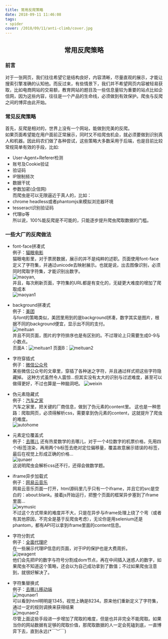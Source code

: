 ```yaml
---
title: 常用反爬策略
date: 2018-09-11 11:46:08
tags:
- spider
cover: /2018/09/11/anti-climb/cover.jpg
---
```

## <center>常用反爬策略</center>
### 前言  
对于一张网页，我们往往希望它是结构良好，内容清晰，尽量直观的展示，才能让搜索引擎准确的认知他。而反过来，有些情景下，我们并不希望网页内容被轻易获取，比如电商网站的交易额，教育网站的题目及一些信息量较为重要的站点比如企信网，因为这些内容，往往是一个产品的生命线，必须做到有效保护。爬虫与反爬之间的博弈由此开始。

### 常见反爬策略  
首先，反爬是相对的，世界上没有一个网站，能做到完美的反爬。  
如果页面希望能在用户面前正常展示，同时又不给爬虫机会，就必须要做到识别真人和机器。因此码农们做了各种尝试，这些策略大多数采用于后端，也是目前比较常规简单有效的手段，比如:
+ User-Agent+Referer检测
+ 账号及Cookie验证
+ 验证码
+ IP限制频次
+ 数据干扰
+ 参数加密(企信网)  
而爬虫是可以无限逼近于真人的，比如：
+ chrome headless或者phantomjs来模拟浏览器环境
+ tesseract识别验证码
+ 代理ip等  
所以说，100%能反爬是不可能的，只能逐步提升爬虫爬取数据的门槛。
### 一些大厂的反爬做法  
+ font-face拼凑式  
例子：[猫眼电影](http://maoyan.com/films/342601)  
猫眼电影里，对于票房数据，展示的并不是纯粹的述职。页面使用font-face定义了字符集，并通过unicode去映射展示。也就是说，出去图像识别，必须同时爬取字符集，才能识别出数字。  
![maoyan](anti-climb/maoyan.jpg),  
并且，每次刷新页面，字符集的URL都是有变化的，无疑更大难度的增加了爬取成本  
![maoyan1](anti-climb/maoyan1.jpg)  

+ background拼凑式  
例子：[美团](http://www.meituan.com/dianying/342601?#content)  
与font的策略类似，美团里用到的是background拼凑，数字其实是图片，根据不同的background便宜，显示出不同的支付。  
![meituan](anti-climb/meituan.jpg)  
并且不同页面，图片的字符排序也是有区别的。不过理论上只需要生成0-9与小数点。  
页面A：![meituan1](anti-climb/meituan1.jpg)  页面B：![meituan2](anti-climb/meituan2.jpg)  

+ 字符穿插式  
例子：[微信公众号](https://mp.weixin.qq.com/s?__biz=MzI0MDYwNjk2OA==&mid=2247484365&idx=4&sn=291a93e8a4ce6e90d3b6ef8b98fe09c4&chksm=e919085ade6e814cc037ecf6a873f22da0e492911a4e539e6f8fdeff022806b4d248c4d54194&scene=4)  
某些微信公众号的文章里，穿插了各种迷之字符，并且通过样式把这些字符隐藏掉。
这种方式虽然令人震惊…但其实没有太大的识别与过滤难度，甚至可以做得更好，不过也算是一种脑洞吧。 
![weixin](anti-climb/weixin1.jpg)  

+ 伪元素隐藏式  
例子：[汽车之家](http://car.autohome.com.cn/config/series/3170.html)  
汽车之家里，把关键的厂商信息，做到了伪元素的content里。
这也是一种思路：爬取网页，必须得解析css，需要拿到伪元素的content，这就提升了爬虫的难度。  
![autohome](anti-climb/autohome.jpg)  

+ 元素定位覆盖式  
例子：[去哪儿](https://flight.qunar.com/site/oneway_list.htm?searchDepartureAirport=%E5%B9%BF%E5%B7%9E&searchArrivalAirport=%E5%8C%97%E4%BA%AC&searchDepartureTime=2017-07-06&searchArrivalTime=2017-07-09&nextNDays=0&startSearch=true&fromCode=CAN&toCode=BJS&from=qunarindex&lowestPrice=null)
还有热爱数学的去哪儿，对于一个4位数字的机票价格，先用四个i标签渲染，再用两个b标签去绝对定位偏移量，覆盖故意展示错误的i标签，最后在视觉上形成正确的价格…  
![qunaer](anti-climb/qunaer.jpg)  
这说明爬虫会解析css还不行，还得会做数学题。

+ iframe异步加载式  
例子：[网易云音乐](http://music.163.com/#/song?id=424477863)  
网易云音乐页面一打开，html源码里几乎只有一个iframe，并且它的src是空白的：about:blank。接着js开始运行，把整个页面的框架异步塞到了iframe里面…  
![wymusic](anti-climb/wymusic.jpg)  
不过这个方式带来的难度并不大，只是在异步与iframe处理上绕了个弯（或者有其他原因，不完全是基于反爬虫考虑），无论你是用selenium还是phantom，都有API可以拿到iframe里面的content信息。  

+ 字符分割式  
例子：[全面代理IP](http://www.goubanjia.com/)  
在一些展示代理IP信息的页面，对于IP的保护也是大费周折。  
![qwagent](anti-climb/qwagent.jpg)  
他们会先把IP的数字与符号分割成dom节点，再在中间插入迷惑人的数字，如果爬虫不知道这个策略，还会以为自己成功拿到了数值；不过如果爬虫注意到，就很好解决了。  

+ 字符集替换式  
例子：[去哪儿移动端](https://m.flight.qunar.com/ncs/page/flightlist?arrCity=%E4%B8%8A%E6%B5%B7&depCity=%E5%8C%97%E4%BA%AC&goDate=2018-09-11)  
![mqunaer1](anti-climb/mqunaer.jpg)  
可以看到html明明是1345，视觉上确是8234。原来他们重新定义了字符集，通过一定的规则调换来获得结果  
![mqunaer2](anti-climb/mqunaer2.jpg)  
尽管上面这些手段进一步增加了爬取的难度，但是也并非完全不能爬取。如果当你的网站数据有足够的爬取价值，那爬取数据的人一定会死磕到底，一直博弈下去，直到永远(*￣︶￣)